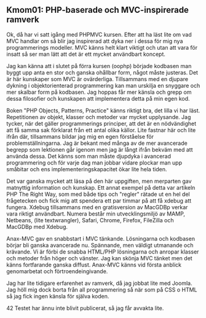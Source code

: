 Kmom01: PHP-baserade och MVC-inspirerade ramverk
------------------------------------
 
Ok, då har vi satt igång med PHPMVC kursen. Efter att ha läst lite om vad MVC handlar om så blir jag inspirerad att dyka ner i dessa för mig nya programmerings modeller. MVC känns helt klart viktigt och utan att vara för insatt så ser man lätt att det är ett mycket användbart koncept. 

Jag kan känna att i slutet på förra kursen (oophp) började kodbasen man byggt upp anta en stor och ganska ohållbar form, något måste justeras. Det är här kunskaper som MVC är ovärderliga. Tillsammans med en djupare dykning i objektorienterad programmering kan man urskilja en snyggare och mer skalbar form på kodbasen. Jag hoppas får mer känsla och grepp om dessa filosofier och kunskapen att implementera detta på min egen kod.

Boken "PHP Objects, Patterns, Practice" känns riktigt bra, det lilla vi har läst. Repetitionen av objekt, klasser och metoder var mycket upplysande. Jag tycker, när det gäller programmerings principer, att det är en nödvändighet att få samma sak förklarat från ett antal olika källor. Lite fastnar här och lite ifrån där, tillsammans bildar jag mig en egen förståelse för problemställningarna. Jag är bekant med många av de mer avancerade begrepp som lektionen går igenom men jag är långt ifrån bekväm med att använda dessa. Det känns som man måste djupdyka i avancerad programmering och för varje dag man jobbar vidare plockar man upp småbitar och ens implementeringskapacitet ökar lite hela tiden.

Det var ganska mycket att läsa på den här uppgiften, men merparten gav matnyttig information och kunskap. Ett annat exempel på detta var artikeln PHP The Right Way, som med både tips och "regler" rätade ut en hel del frågetecken och fick mig att spendera ett par timmar på att få xdebug att fungera. Xdebug tillsammans med en gratisversion av MacGDBp verkar vara riktigt användbart. Numera består min utvecklingsmiljö av MAMP, Netbeans, (lite textwrangler), Safari, Chrome, Firefox, FileZilla och MacGDBp med Xdebug.

Anax-MVC gav en snabbstart i MVC tänkande. Lösningarna och kodbasen börjar bli ganska avancerade nu. Spännande, men väldigt utmanande och krävande. Vi är förbi de snabba HTML/PHP lösningarna och anropar klasser och metoder från höger och vänster. Jag kan skönja MVC tänket men det känns fortfarande ganska diffust. Anax-MVC känns vid första anblick genomarbetat och förtroendeingivande. 

Jag har lite tidigare erfarenhet av ramverk, då jag jobbat lite med Joomla. Jag höll mig dock borta från all programmering så när som på CSS o HTML så jag fick ingen känsla för själva koden. 

42 Testet har ännu inte blivit publicerat, så jag får avvakta lite.

